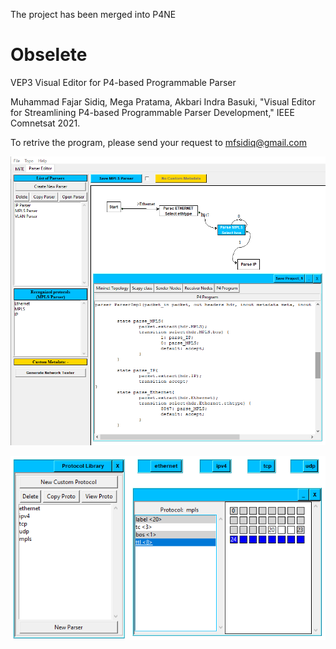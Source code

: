 The project has been merged into P4NE

# Obselete

VEP3
Visual Editor for P4-based Programmable Parser

Muhammad Fajar Sidiq, Mega Pratama, Akbari Indra Basuki, "Visual Editor for Streamlining P4-based Programmable Parser Development," IEEE Comnetsat 2021.

To retrive the program, please send your request to mfsidiq@gmail.com

![VEP3](https://github.com/acbari/VEP3/blob/main/images/vep3.png?raw=true)

![building block](https://github.com/acbari/VEP3/blob/main/images/bb.png?raw=true)

